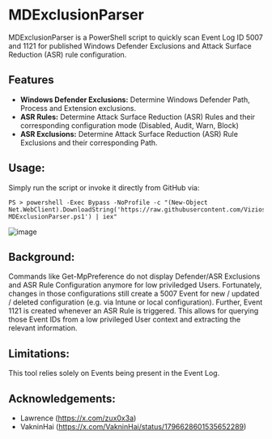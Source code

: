 # MDExclusionParser
MDExclusionParser is a PowerShell script to quickly scan Event Log ID 5007 and 1121 for published Windows Defender Exclusions and Attack Surface Reduction (ASR) rule configuration. 

## Features
- **Windows Defender Exclusions:** Determine Windows Defender Path, Process and Extension exclusions.
- **ASR Rules:** Determine Attack Surface Reduction (ASR) Rules and their corresponding configuration mode (Disabled, Audit, Warn, Block)
- **ASR Exclusions:** Determine Attack Surface Reduction (ASR) Rule Exclusions and their corresponding Path.

## Usage:
Simply run the script or invoke it directly from GitHub via:

```
PS > powershell -Exec Bypass -NoProfile -c "(New-Object Net.WebClient).DownloadString('https://raw.githubusercontent.com/ViziosDe/MDExclusionParser/main/Invoke-MDExclusionParser.ps1') | iex"
```

![image](https://github.com/ViziosDe/MDExclusionParser/assets/23127806/d8fdcbcb-79af-49ed-acfb-8f85b9f59f43)

## Background:
Commands like Get-MpPreference do not display Defender/ASR Exclusions and ASR Rule Configuration anymore for low priviledged Users. 
Fortunately, changes in those configurations still create a 5007 Event for new / updated / deleted configuration (e.g. via Intune or local configuration). Further, Event 1121 is created whenever an ASR Rule is triggered.
This allows for querying those Event IDs from a low privileged User context and extracting the relevant information.

## Limitations:
This tool relies solely on Events being present in the Event Log.

## Acknowledgements:
- Lawrence (https://x.com/zux0x3a)
- VakninHai (https://x.com/VakninHai/status/1796628601535652289)
